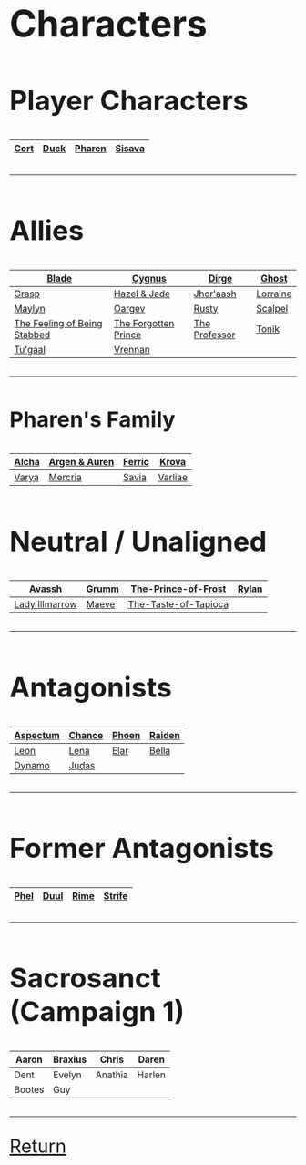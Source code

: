 <link rel="stylesheet" href="https://cdn.jsdelivr.net/npm/rpg-awesome@latest/css/rpg-awesome.min.css">
<link rel="stylesheet" href="https://cdn.jsdelivr.net/npm/remixicon@4.5.0/fonts/remixicon.min.css"> 
<span style="font-size: 32px;">

# Characters

## Player Characters

| [Cort](-Player/Cort.md) <i class="ra ra-super-mushroom"></i>  | [Duck](-Player/Duck.md) <i class="ri-music-2-line"></i> | [Pharen](-Player/Pharen.md) <i class="ra ra-lightning-bolt"></i>  | [Sisava](-Player/Sisava.md) <i class="ra ra-snake"></i> |
| ----------------------------------------------------------- | ----------------------- | --------------------------- | --------------------------- |

<hr>

## Allies


| [Blade](Blade.md)                                               | [Cygnus](Cygnus.md)                             | [Dirge](Dirge.md)                 | [Ghost](Ghost.md)       |
| --------------------------------------------------------------- | ----------------------------------------------- | --------------------------------- | ----------------------- |
| [Grasp](Grasp.md) <i class="ri-hand"></i>                                               | [Hazel & Jade](Hazel-and-Jade.md) <i class="ra ra-two-hearts"></i>              | [Jhor'aash](Jhor'aash.md) <i class="ra ra-shotgun-shell"></i>          | [Lorraine](Lorraine.md) <i class="ra ra-feather-wing"></i>|
| [Maylyn](Maylyn.md)  <i class="ra ra-candle"></i>                                             | [Oargev](Oargev.md) <i class="ra ra-crown"></i>                              | [Rusty](Rusty.md) <i class="ra ra-tentacle"></i>                  | [Scalpel](Scalpel.md) <i class="ri-syringe-line"></i>   |
| [The Feeling of Being Stabbed](The-Feeling-of-Being-Stabbed.md) <i class="ri-triangle-line"></i> | [The Forgotten Prince](The-Forgotten-Prince.md) <i class="ra ra-arcane-mask"></i> | [The Professor](The-Professor.md) <i class="ri-glasses-line"></i> | [Tonik](Tonik.md) <i class="ri-settings-4-line"></i>       |
| [Tu'gaal](Tu'gaal.md) <i class="ri-eth-line"></i>                                           | [Vrennan](Vrennan.md) <i class="ra ra-fire"></i>                           |                                   |                         |
<hr>

### Pharen's Family


| [Alcha](-Pharen-Family/Alcha.md) | [Argen & Auren](-Pharen-Family/Argen-and-Auren.md) | [Ferric](-Pharen-Family/Ferric.md) | [Krova](-Pharen-Family/Krova.md)     |
| -------------------------------- | ---------------------------------------------------- | ---------------------------------- | ------------------------------------ |
| [Varya](-Pharen-Family/Varya.md) | [Mercria](-Pharen-Family/Mercria.md)                 | [Savia](-Pharen-Family/Savia.md)   | [Varliae](-Pharen-Family/Varliae.md) |

## Neutral / Unaligned


| [Avassh](Avassh.md) <i class="ra ra-dead-tree"></i>                               | [Grumm](Grumm.md) <i class="ri-candle-line"></i> | [The-Prince-of-Frost](The-Prince-of-Frost.md) <i class="ra ra-frost-emblem"></i>  | [Rylan](Rylan.md) <i class="ri-eye-off-line"></i> |
| -------------------------------------------------- | ----------------- | ----------------------------------------------- | ----------------- |
| [Lady Illmarrow](-Pharen-Family/Lady-Illmarrow.md) <i class="ra ra-death-skull"></i> | [Maeve](Maeve.md) | [The-Taste-of-Tapioca](The-Taste-of-Tapioca.md) <i class="ri-cup-line"></i> |                   |
<hr>

## Antagonists


| [Aspectum](Aspectum.md) <i class="ra ra-bleeding-eye"></i> | [Chance](Chance.md) <i class="ra ra-hearts-card"></i> | [Phoen](Phoen.md) <i class="ra ra-feathered-wing"></i> | [Raiden](Raiden.md) <i class="ra ra-lightning-trio"></i> |
| ----------------------- | ------------------- | ----------------- | ------------------- |
| [Leon](Leon.md) <i class="ra ra-lightning-sword"></i>         | [Lena](Lena.md) <i class="ra ra-venomous-snake"></i>     | [Elar](Elar.md)   | [Bella](Bella.md) <i class="ri-eye-line"></i>   |
| [Dynamo](Dynamo.md) <i class="ri-shield-cross-line"></i>     | [Judas](Judas.md)   |                   |                     |
<hr>

## Former Antagonists


| [Phel](Phel.md) | [Duul](Duul.md) | [Rime](Rime.md) | [Strife](Strife.md) |
| --------------- | --------------- | --------------- | ------------------- |
<hr>

## Sacrosanct (Campaign 1)


| Aaron  | Braxius | Chris   | Daren  |
| ------ | ------- | ------- | ------ |
| Dent   | Evelyn  | Anathia | Harlen |
| Bootes | Guy     |         |        |
<hr>


[Return](../../README.md)

